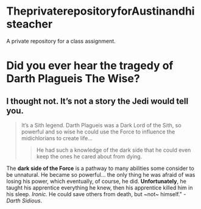 # TheprivaterepositoryforAustinandhisteacher
A private repository for a class assignment.
# Did you ever hear the tragedy of Darth Plagueis The Wise?
## I thought not. It’s not a story the Jedi would tell you.
>  It’s a Sith legend. Darth Plagueis was a Dark Lord of the Sith, so powerful and so wise he could use the Force to influence the midichlorians to create life…
>
> > He had such a knowledge of the dark side that he could even keep the ones he cared about from dying.

The **dark side of the Force** is a pathway to many abilities some consider to be unnatural. He became so powerful… the only thing he was afraid of was losing his power, which eventually, of course, he did.
__Unfortunately__, he taught his apprentice everything he knew, then his apprentice killed him in his sleep.
_Ironic._
He could save others from death, but ~not~ himself." - _Darth Sidious_.
